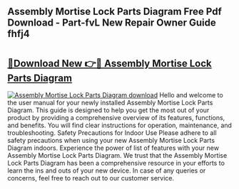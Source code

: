 ## Assembly Mortise Lock Parts Diagram Free Pdf Download - Part-fvL New Repair Owner Guide fhfj4

# <h2><a href="http://dfimq2k.blite.top/?on=Assembly+Mortise+Lock+Parts+Diagram">🔗Download New 👉🔴 Assembly Mortise Lock Parts Diagram</a></h2>

[![Assembly Mortise Lock Parts Diagram download](https://i.imgur.com/lujVjoI.png)](http://dfimq2k.blite.top/?on=Assembly+Mortise+Lock+Parts+Diagram)
Hello and welcome to the user manual for your newly installed Assembly Mortise Lock Parts Diagram. This guide is designed to help you get the most out of your product by providing a comprehensive overview of its features, functions, and benefits. You will find clear instructions for operation, maintenance, and troubleshooting. Safety Precautions for Indoor Use Please adhere to all safety precautions when using your new Assembly Mortise Lock Parts Diagram indoors. Experience the power of list of features with your new Assembly Mortise Lock Parts Diagram. We trust that the Assembly Mortise Lock Parts Diagram has been a comprehensive resource in your efforts to learn the ins and outs of your new device. In case of any queries or concerns, feel free to reach out to our customer service.
